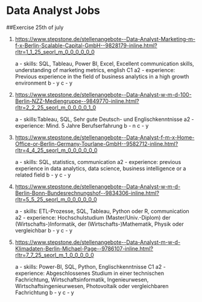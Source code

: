 # Data Analyst Jobs
##Exercise 25th of july


1. https://www.stepstone.de/stellenangebote--Data-Analyst-Marketing-m-f-x-Berlin-Scalable-Capital-GmbH--9828179-inline.html?rltr=1_1_25_seorl_m_0_0_0_0_0_0

   a - skills: SQL, Tableau, Power BI, Excel, Excellent communication skills, understanding of marketing metrics, english C1
   a2 - experience: Previous experience in the field of business analytics in a high growth environment
   b - y
   c - y

2. https://www.stepstone.de/stellenangebote--Data-Analyst-w-m-d-100-Berlin-NZZ-Mediengruppe--9849770-inline.html?rltr=2_2_25_seorl_m_0_0_0_0_1_0

   a - skills:Tableau, SQL, Sehr gute Deutsch- und Englischkenntnisse 
   a2 - experience: Mind. 5 Jahre Berufserfahrung
   b - n
   c - y

3. https://www.stepstone.de/stellenangebote--Data-Analyst-f-m-x-Home-Office-or-Berlin-Germany-Tourlane-GmbH--9582712-inline.html?rltr=4_4_25_seorl_m_0_0_0_0_0_0

   a - skills: SQL, statistics, communication 
   a2 - experience: previous experience in data analytics, data science, business intelligence or a related field
   b - y
   c - y

4. https://www.stepstone.de/stellenangebote--Data-Analyst-w-m-d-Berlin-Bonn-Bundesrechnungshof--9834306-inline.html?rltr=5_5_25_seorl_m_0_0_0_0_0_0

   a - skills: ETL-Prozesse, SQL, Tableau, Python oder R, communication  
   a2 - experience: Hochschulstudium (Master/Univ.-Diplom) der (Wirtschafts-)Informatik, der (Wirtschafts-)Mathematik, Physik oder vergleichbar
   b - y
   c - y

5. https://www.stepstone.de/stellenangebote--Data-Analyst-m-w-d-Klimadaten-Berlin-Michael-Page--9786107-inline.html?rltr=7_7_25_seorl_m_1_0_0_0_0_0

   a - skills: Power-BI, SQL, Python, Englischkenntnisse C1
   a2 - experience: Abgeschlossenes Studium in einer technischen Fachrichtung, Wirtschaftsinformatik, Ingenieurwesen, Wirtschaftsingenieurwesen, Photovoltaik oder 
        vergleichbaren Fachrichtung
   b - y
   c - y
